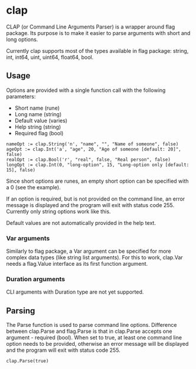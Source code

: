 # clap

CLAP (or Command Line Arguments Parser) is a wrapper around flag package. Its purpose is to make it easier to parse
arguments with short and long options.

Currently clap supports most of the types available in flag package: string, int, int64, uint, uint64, float64, bool.


## Usage

Options are provided with a single function call with the following parameters:

* Short name    (rune)
* Long name     (string)
* Default value (varies)
* Help string   (string)
* Required flag (bool)

```
nameOpt := clap.String('n', "name", "", "Name of someone", false)
ageOpt := clap.Int('a', "age", 20, "Age of someone [default: 20]", false)
realOpt := clap.Bool('r', "real", false, "Real person", false)
longOpt := clap.Int(0, "long-option", 15, "Long-option only [default: 15], false)
```

Since short options are runes, an empty short option can be specified with a 0 (see the example).

If an option is required, but is not provided on the command line, an error message is displayed and the program
will exit with status code 255. Currently only string options work like this.

Default values are not automatically provided in the help text.

### Var arguments

Similarly to flag package, a Var argument can be specified for more complex data types (like string list arguments).
For this to work, clap.Var needs a flag.Value interface as its first function argument.

### Duration arguments

CLI arguments with Duration type are not yet supported.

## Parsing

The Parse function is used to parse command line options. Difference between clap.Parse and flag.Parse is that in
clap.Parse accepts one argument - required (bool). When set to true, at least one command line option needs to be
provided, otherwise an error message will be displayed and the program will exit with status code 255.
```
clap.Parse(true)
```
